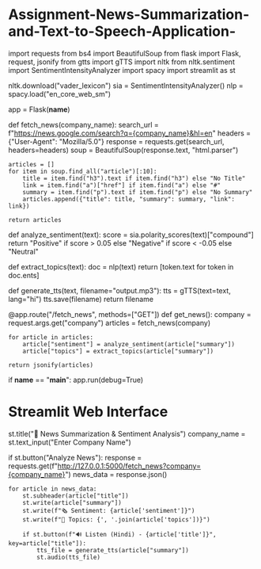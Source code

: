 # Assignment-News-Summarization-and-Text-to-Speech-Application-
import requests
from bs4 import BeautifulSoup
from flask import Flask, request, jsonify
from gtts import gTTS
import nltk
from nltk.sentiment import SentimentIntensityAnalyzer
import spacy
import streamlit as st

nltk.download("vader_lexicon")
sia = SentimentIntensityAnalyzer()
nlp = spacy.load("en_core_web_sm")

app = Flask(__name__)

def fetch_news(company_name):
    search_url = f"https://news.google.com/search?q={company_name}&hl=en"
    headers = {"User-Agent": "Mozilla/5.0"}
    response = requests.get(search_url, headers=headers)
    soup = BeautifulSoup(response.text, "html.parser")
    
    articles = []
    for item in soup.find_all("article")[:10]:
        title = item.find("h3").text if item.find("h3") else "No Title"
        link = item.find("a")["href"] if item.find("a") else "#"
        summary = item.find("p").text if item.find("p") else "No Summary"
        articles.append({"title": title, "summary": summary, "link": link})
    
    return articles

def analyze_sentiment(text):
    score = sia.polarity_scores(text)["compound"]
    return "Positive" if score > 0.05 else "Negative" if score < -0.05 else "Neutral"

def extract_topics(text):
    doc = nlp(text)
    return [token.text for token in doc.ents]

def generate_tts(text, filename="output.mp3"):
    tts = gTTS(text=text, lang="hi")
    tts.save(filename)
    return filename

@app.route("/fetch_news", methods=["GET"])
def get_news():
    company = request.args.get("company")
    articles = fetch_news(company)
    
    for article in articles:
        article["sentiment"] = analyze_sentiment(article["summary"])
        article["topics"] = extract_topics(article["summary"])
    
    return jsonify(articles)

if __name__ == "__main__":
    app.run(debug=True)

# Streamlit Web Interface
st.title("📢 News Summarization & Sentiment Analysis")
company_name = st.text_input("Enter Company Name")

if st.button("Analyze News"):
    response = requests.get(f"http://127.0.0.1:5000/fetch_news?company={company_name}")
    news_data = response.json()

    for article in news_data:
        st.subheader(article["title"])
        st.write(article["summary"])
        st.write(f"🗞 Sentiment: {article['sentiment']}")
        st.write(f"📌 Topics: {', '.join(article['topics'])}")
        
        if st.button(f"🔊 Listen (Hindi) - {article['title']}", key=article["title"]):
            tts_file = generate_tts(article["summary"])
            st.audio(tts_file)
